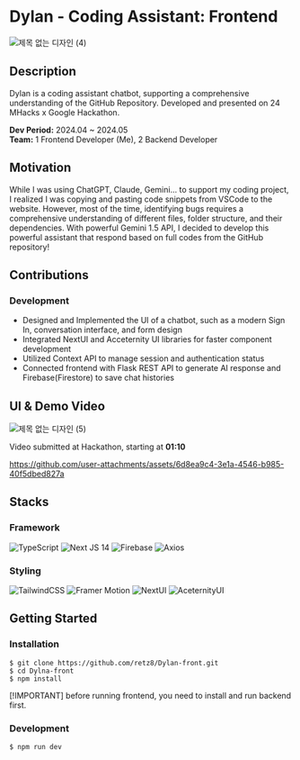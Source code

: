 # Dylan - Coding Assistant: Frontend
![제목 없는 디자인 (4)](https://github.com/user-attachments/assets/ef27e16d-5e38-4bfb-be1f-6c2ad3c0b37e)

## Description
Dylan is a coding assistant chatbot, supporting a comprehensive understanding of the GitHub Repository. Developed and presented on 24 MHacks x Google Hackathon.

**Dev Period:** 2024.04 ~ 2024.05  
**Team:** 1 Frontend Developer (Me), 2 Backend Developer

## Motivation
While I was using ChatGPT, Claude, Gemini... to support my coding project, I realized I was copying and pasting code snippets from VSCode to the website. However, most of the time, identifying bugs requires a comprehensive understanding of different files, folder structure, and their dependencies. With powerful Gemini 1.5 API, I decided to develop this powerful assistant that respond based on full codes from the GitHub repository!

## Contributions
### Development
- Designed and Implemented the UI of a chatbot, such as a modern Sign In, conversation interface, and form design
- Integrated NextUI and Acceternity UI libraries for faster component development
- Utilized Context API to manage session and authentication status
- Connected frontend with Flask REST API to generate AI response and Firebase(Firestore) to save chat histories

## UI & Demo Video
![제목 없는 디자인 (5)](https://github.com/user-attachments/assets/34335c61-e0d9-46d7-b9f6-bcd12aee533b)

Video submitted at Hackathon, starting at **01:10**

https://github.com/user-attachments/assets/6d8ea9c4-3e1a-4546-b985-40f5dbed827a


## Stacks
### Framework
![TypeScript](https://img.shields.io/badge/typescript-%23007ACC.svg?style=for-the-badge&logo=typescript&logoColor=white) ![Next JS 14](https://img.shields.io/badge/Next-black?style=for-the-badge&logo=next.js&logoColor=white) ![Firebase](https://img.shields.io/badge/firebase-%23039BE5.svg?style=for-the-badge&logo=firebase) ![Axios](https://img.shields.io/badge/Axios-orange?style=for-the-badge&color=orange) 
### Styling
![TailwindCSS](https://img.shields.io/badge/tailwindcss-%2338B2AC.svg?style=for-the-badge&logo=tailwind-css&logoColor=white) ![Framer Motion](https://img.shields.io/badge/FramerMotion-blue?style=for-the-badge&color=blue) ![NextUI](https://img.shields.io/badge/NextUI-black?style=for-the-badge&color=black) ![AceternityUI](https://img.shields.io/badge/AceternityUI-gray?style=for-the-badge&color=gray)

## Getting Started
### Installation
```bash
$ git clone https://github.com/retz8/Dylan-front.git
$ cd Dylna-front
$ npm install
```

[!IMPORTANT]
before running frontend, you need to install and run backend first.

### Development
```bash
$ npm run dev
```


